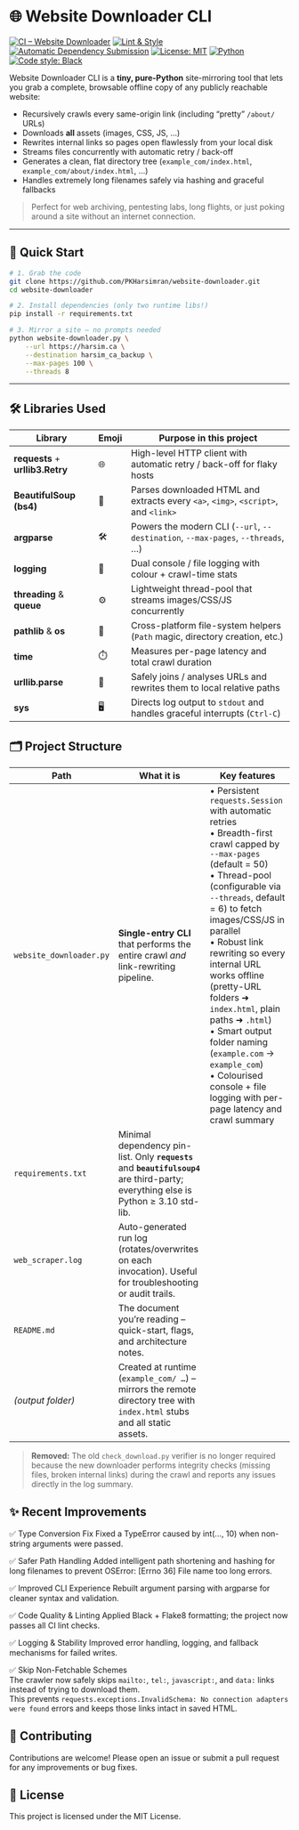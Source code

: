 # 🌐 Website Downloader CLI  
[![CI – Website Downloader](https://github.com/PKHarsimran/website-downloader/actions/workflows/python-app.yml/badge.svg)](https://github.com/PKHarsimran/website-downloader/actions/workflows/python-app.yml)
[![Lint & Style](https://github.com/PKHarsimran/website-downloader/actions/workflows/lint.yml/badge.svg)](https://github.com/PKHarsimran/website-downloader/actions/workflows/lint.yml)
[![Automatic Dependency Submission](https://github.com/PKHarsimran/website-downloader/actions/workflows/dependency-graph/auto-submission/badge.svg)](https://github.com/PKHarsimran/website-downloader/actions/workflows/dependency-graph/auto-submission)
[![License: MIT](https://img.shields.io/badge/License-MIT-yellow.svg)](https://opensource.org/licenses/MIT)
[![Python](https://img.shields.io/badge/Python-3.10%2B-blue.svg)](https://www.python.org/)
[![Code style: Black](https://img.shields.io/badge/code%20style-black-000000.svg)](https://github.com/psf/black)

Website Downloader CLI is a **tiny, pure-Python** site-mirroring tool that lets you grab a complete, browsable offline copy of any publicly reachable website:

* Recursively crawls every same-origin link (including “pretty” `/about/` URLs)
* Downloads **all** assets (images, CSS, JS, …)
* Rewrites internal links so pages open flawlessly from your local disk
* Streams files concurrently with automatic retry / back-off
* Generates a clean, flat directory tree (`example_com/index.html`, `example_com/about/index.html`, …)
* Handles extremely long filenames safely via hashing and graceful fallbacks

> Perfect for web archiving, pentesting labs, long flights, or just poking around a site without an internet connection.

---

## 🚀 Quick Start

```bash
# 1. Grab the code
git clone https://github.com/PKHarsimran/website-downloader.git
cd website-downloader

# 2. Install dependencies (only two runtime libs!)
pip install -r requirements.txt

# 3. Mirror a site – no prompts needed
python website-downloader.py \
    --url https://harsim.ca \
    --destination harsim_ca_backup \
    --max-pages 100 \
    --threads 8
```

---

## 🛠️ Libraries Used

| Library | Emoji | Purpose in this project |
|---------|-------|-------------------------|
| **requests** + **urllib3.Retry** | 🌐 | High-level HTTP client with automatic retry / back-off for flaky hosts |
| **BeautifulSoup (bs4)** | 🍜 | Parses downloaded HTML and extracts every `<a>`, `<img>`, `<script>`, and `<link>` |
| **argparse** | 🛠️ | Powers the modern CLI (`--url`, `--destination`, `--max-pages`, `--threads`, …) |
| **logging** | 📝 | Dual console / file logging with colour + crawl-time stats |
| **threading** & **queue** | ⚙️ | Lightweight thread-pool that streams images/CSS/JS concurrently |
| **pathlib** & **os** | 📂 | Cross-platform file-system helpers (`Path` magic, directory creation, etc.) |
| **time** | ⏱️ | Measures per-page latency and total crawl duration |
| **urllib.parse** | 🔗 | Safely joins / analyses URLs and rewrites them to local relative paths |
| **sys** | 🖥️ | Directs log output to `stdout` and handles graceful interrupts (`Ctrl-C`) |
## 🗂️ Project Structure

| Path | What it is | Key features |
|------|------------|--------------|
| `website_downloader.py` | **Single-entry CLI** that performs the entire crawl *and* link-rewriting pipeline. | • Persistent `requests.Session` with automatic retries<br>• Breadth-first crawl capped by `--max-pages` (default = 50)<br>• Thread-pool (configurable via `--threads`, default = 6) to fetch images/CSS/JS in parallel<br>• Robust link rewriting so every internal URL works offline (pretty-URL folders ➜ `index.html`, plain paths ➜ `.html`)<br>• Smart output folder naming (`example.com` → `example_com`)<br>• Colourised console + file logging with per-page latency and crawl summary |
| `requirements.txt` | Minimal dependency pin-list. Only **`requests`** and **`beautifulsoup4`** are third-party; everything else is Python ≥ 3.10 std-lib. |
| `web_scraper.log` | Auto-generated run log (rotates/overwrites on each invocation). Useful for troubleshooting or audit trails. |
| `README.md` | The document you’re reading – quick-start, flags, and architecture notes. |
| *(output folder)* | Created at runtime (`example_com/ …`) – mirrors the remote directory tree with `index.html` stubs and all static assets. |

> **Removed:** The old `check_download.py` verifier is no longer required because the new downloader performs integrity checks (missing files, broken internal links) during the crawl and reports any issues directly in the log summary.

## ✨ Recent Improvements

✅ Type Conversion Fix
Fixed a TypeError caused by int(..., 10) when non-string arguments were passed.

✅ Safer Path Handling
Added intelligent path shortening and hashing for long filenames to prevent
OSError: [Errno 36] File name too long errors.

✅ Improved CLI Experience
Rebuilt argument parsing with argparse for cleaner syntax and validation.

✅ Code Quality & Linting
Applied Black + Flake8 formatting; the project now passes all CI lint checks.

✅ Logging & Stability
Improved error handling, logging, and fallback mechanisms for failed writes.

✅ Skip Non-Fetchable Schemes  
The crawler now safely skips `mailto:`, `tel:`, `javascript:`, and `data:` links instead of trying to download them.  
This prevents `requests.exceptions.InvalidSchema: No connection adapters were found` errors and keeps those links intact in saved HTML.


## 🤝 Contributing

Contributions are welcome! Please open an issue or submit a pull request for any improvements or bug fixes.

## 📜 License

This project is licensed under the MIT License.
